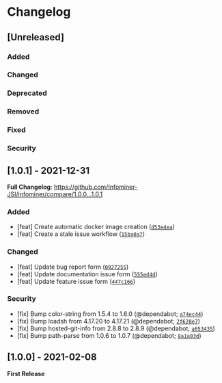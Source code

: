 # Changelog

## [Unreleased]

### Added

### Changed

### Deprecated

### Removed

### Fixed

### Security

## [1.0.1] - 2021-12-31

**Full Changelog**: https://github.com/Infominer-JSI/infominer/compare/1.0.0...1.0.1

### Added

- [feat] Create automatic docker image creation ([`d53e4ea`](https://github.com/Infominer-JSI/infominer/commit/d53e4ea))
- [feat] Create a stale issue workflow ([`15ba0a7`](https://github.com/Infominer-JSI/infominer/commit/15ba0a7))

### Changed

- [feat] Update bug report form ([`0927255`](https://github.com/Infominer-JSI/infominer/commit/0927255))
- [feat] Update documentation issue form ([`555ed4d`](https://github.com/Infominer-JSI/infominer/commit/555ed4d))
- [feat] Update feature issue form ([`447c166`](https://github.com/Infominer-JSI/infominer/commit/447c166))

### Security

- [fix] Bump color-string from 1.5.4 to 1.6.0 (@dependabot; [`a74ec44`](https://github.com/Infominer-JSI/infominer/commit/a74ec44))
- [fix] Bump loadsh from 4.17.20 to 4.17.21 (@dependabot; [`2f628e7`](https://github.com/Infominer-JSI/infominer/commit/2f628e7))
- [fix] Bump hosted-git-info from 2.8.8 to 2.8.9 (@dependabot; [`a653435`](https://github.com/Infominer-JSI/infominer/commit/a653435))
- [fix] Bump path-parse from 1.0.6 to 1.0.7 (@dependabot; [`8a1a03d`](https://github.com/Infominer-JSI/infominer/commit/8a1a03d))


## [1.0.0] - 2021-02-08

**First Release**
